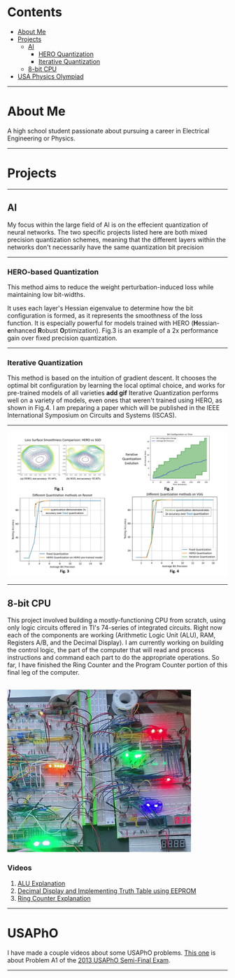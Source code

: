 # Contents
- [About Me](#about-me)
- [Projects](#projects)
	- [AI](#ai)
		- [HERO Quantization](#hero-quantization)
		- [Iterative Quantization](#iterative-quantization)
	- [8-bit CPU](#8-bit-cpu)
- [USA Physics Olympiad](#usapho)

---

# About Me

A high school student passionate about pursuing a career in Electrical Engineering or Physics.

---

# Projects

---

## AI

My focus within the large field of AI is on the effecient quantization of neural networks. The two specific projects listed here are both mixed precision quantization schemes, meaning that the
different layers within the networks don't necessarily have the same quantization bit precision

---

### HERO-based Quantization
This method aims to reduce the weight perturbation-induced loss while maintaining low bit-widths.
<!-- by only giving large bit precisions to layers with a rough loss surface. -->
It uses each layer's Hessian eigenvalue to determine how the bit configuration is formed, as it represents the smoothness of the loss function.
It is especially powerful for models trained with HERO (**H**essian-**e**nhanced **R**obust **O**ptimization).
Fig.3 is an example of a 2x performance gain over fixed precision quantization.




---

### Iterative Quantization
This method is based on the intuition of gradient descent. It chooses the optimal bit configuration by learning the local optimal choice, and works for pre-trained models of all varieties
**add gif**
Iterative Quantization performs well on a variety of models, even ones that weren't trained using HERO, as shown in Fig.4.
I am preparing a paper which will be published in the IEEE International Symposium on Circuits and Systems (ISCAS).


---
![fourpic](./FourPlotProjectIllustration.JPG)

---
## 8-bit CPU

This project involved building a mostly-functioning CPU from scratch, using only logic circuits offered in TI's 74-series of integrated circuits. Right now each of the components are working (Arithmetic Logic Unit (ALU), RAM, Registers A/B, and the Decimal Display).
I am currently working on building the control logic, the part of the computer that will read and process instructions and command each part to do the appropriate operations. So far, I have finished the Ring Counter and the Program Counter portion of this final leg of the computer. <br> <br>
<!-- ![demo](./SCR-20220827-s1t.jpeg) -->
![gif](./ezgif.com-gif-maker_skipframe.gif)
### Videos
1. [ALU Explanation](https://youtu.be/4WzkkjmJwrw)
2. [Decimal Display and Implementing Truth Table using EEPROM](https://youtu.be/yc6WBX6zgWk)
3. [Ring Counter Explanation](https://youtu.be/4z909RtefZI)

---


# USAPhO

I have made a couple videos about some USAPhO problems. [This one](https://www.youtube.com/watch?v=I8NZ346rRkQ) is about Problem A1 of the [2013 USAPhO Semi-Final Exam](https://www.aapt.org/physicsteam/2014/upload/E3-1-7.pdf).

---

